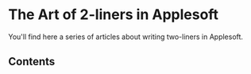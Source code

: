 # The Art of 2-liners in Applesoft

You'll find here a series of articles about writing two-liners in Applesoft.

## Contents
